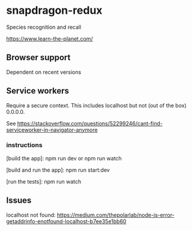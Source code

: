 # snapdragon-redux
Species recognition and recall

https://www.learn-the-planet.com/

## Browser support

Dependent on recent versions

## Service workers

Require a secure context. This includes localhost but not (out of the box) 0.0.0.0.

See https://stackoverflow.com/questions/52299246/cant-find-serviceworker-in-navigator-anymore

### instructions

[build the app]: npm run dev or npm run watch

[build and run the app]: npm run start:dev

[run the tests]: npm run watch

## Issues

localhost not found: https://medium.com/thepolarlab/node-js-error-getaddrinfo-enotfound-localhost-b7ee35e1bb60
